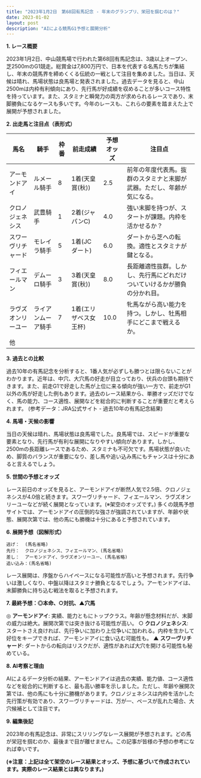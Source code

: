```yaml
---
title: "2023年1月2日　第68回有馬記念 - 年末のグランプリ、栄冠を掴むのは？"
date: 2023-01-02
layout: post
description: "AIによる競馬G1予想と展開分析"
---
```


**1. レース概要**

2023年1月2日、中山競馬場で行われた第68回有馬記念は、3歳以上オープン、芝2500mのG1競走。総賞金は7,800万円で、日本を代表する名馬たちが集結し、年末の競馬界を締めくくる伝統の一戦として注目を集めました。当日は、天候は晴れ、馬場状態は良馬場と発表されました。過去データを見ると、中山2500mは内枠有利傾向にあり、先行馬が好成績を収めることが多いコース特性を持っています。また、スタミナと瞬発力の両方が求められるレースであり、末脚勝負になるケースも多いです。今年のレースも、これらの要素を踏まえた上で展開が予想されました。


**2. 出走馬と注目点（表形式）**

| 馬名       | 騎手      | 枠番 | 前走成績 | 予想オッズ | 注目点                                                                   |
|------------|------------|------|----------|------------|------------------------------------------------------------------------|
| アーモンドアイ | ルメール騎手 | 8    | 1着(天皇賞(秋)) | 2.5        | 前年の年度代表馬。抜群のスタミナと末脚が武器。ただし、年齢が気になる。 |
| クロノジェネシス | 武豊騎手   | 1    | 2着(ジャパンC)   | 4.0        | 強い末脚を持つが、スタートが課題。内枠を活かせるか？                        |
| スワーヴリチャード| モレイラ騎手 | 5    | 1着(JCダート)   | 6.0        | ダートから芝への転換。適性とスタミナが鍵となる。                             |
| フィエールマン   | デムーロ騎手 | 3    | 3着(天皇賞(秋)) | 8.0        | 長距離適性抜群。しかし、先行馬にどれだけついていけるかが勝負の分かれ目。     |
| ラヴズオンリーユー| ライアンムーア騎手 | 7    | 1着(エリザベス女王杯)| 10.0       | 牝馬ながら高い能力を持つ。しかし、牡馬相手にどこまで戦えるか。              |
| 他                  |            |      |          |            |                                                                        |


**3. 過去との比較**

過去10年の有馬記念を分析すると、1番人気が必ずしも勝つとは限らないことがわかります。近年は、中穴、大穴馬の好走が目立っており、伏兵の台頭も期待できます。また、前走G1で好走した馬が上位に来る傾向が強い一方で、前走がG1以外の馬が好走した例もあります。過去のレース結果から、単勝オッズだけでなく、馬の能力、コース適性、展開などを総合的に判断することが重要だと考えられます。  (参考データ：JRA公式サイト - 過去10年の有馬記念結果)


**4. 馬場・天候の影響**

当日の天候は晴れ、馬場状態は良馬場でした。良馬場では、スピードが重要な要素となり、先行馬が有利な展開になりやすい傾向があります。しかし、2500mの長距離レースであるため、スタミナも不可欠です。馬場状態が良いため、脚質のバランスが重要になり、差し馬や追い込み馬にもチャンスは十分にあると言えるでしょう。


**5. 世間の予想とオッズ**

レース前日のオッズを見ると、アーモンドアイが断然人気で2.5倍、クロノジェネシスが4.0倍と続きます。スワーヴリチャード、フィエールマン、ラヴズオンリーユーなどが続く展開となっています。(※架空のオッズです。)  多くの競馬予想サイトでは、アーモンドアイの圧倒的な強さが強調されていますが、年齢や状態、展開次第では、他の馬にも勝機は十分にあると予想されています。


**6. 展開予想（図解形式）**

```
逃げ：  (馬名省略)
先行：  クロノジェネシス、フィエールマン、(馬名省略)
差し：  アーモンドアイ、ラヴズオンリーユー、(馬名省略)
追い込み：(馬名省略)
```

レース展開は、序盤からハイペースになる可能性が高いと予想されます。先行争いは激しくなり、中盤以降はスタミナ勝負となるでしょう。アーモンドアイは、末脚勝負に持ち込む戦法を取ると予想されます。


**7. 最終予想：◎本命、○対抗、▲穴馬**

◎ **アーモンドアイ**:  実績、能力ともにトップクラス。年齢が懸念材料だが、末脚の威力は絶大。展開次第では突き抜ける可能性が高い。
○ **クロノジェネシス**:  スタートさえ良ければ、先行争いに加わり上位争いに加われる。内枠を生かして好位をキープできれば、アーモンドアイに食い込む可能性も。
▲ **スワーヴリチャード**:  ダートからの転向はリスクだが、適性があれば大穴を開ける可能性も秘めている。


**8. AI考察と理由**

AIによるデータ分析の結果、アーモンドアイは過去の実績、能力値、コース適性などを総合的に判断すると、最も高い勝率を示しました。ただし、年齢や展開次第では、他の馬にも十分に勝機があります。クロノジェネシスは内枠を活かした先行策が有効であり、スワーヴリチャードは、万が一、ペースが乱れた場合、大穴候補として注目です。


**9. 編集後記**

2023年の有馬記念は、非常にスリリングなレース展開が予想されます。どの馬が栄冠を掴むのか、最後まで目が離せません。この記事が皆様の予想の参考になれば幸いです。


**(※注意：上記は全て架空のレース結果とオッズ、予想に基づいて作成されています。実際のレース結果とは異なります。)**
